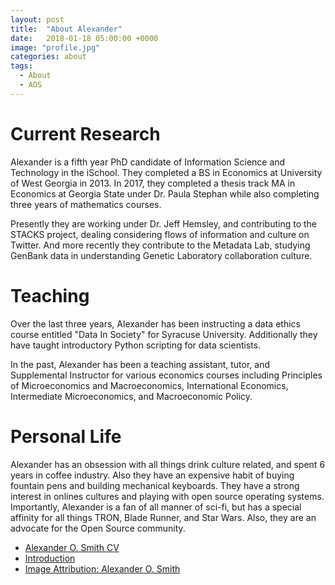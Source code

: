 ```yaml
---
layout: post
title:  "About Alexander"
date:   2018-01-18 05:00:00 +0000
image: "profile.jpg"
categories: about
tags:
  - About
  - AOS
---
```


# Current Research

Alexander is a fifth year PhD candidate of Information Science and Technology in the iSchool. They completed a BS in Economics at University of West Georgia in 2013. In 2017, they completed a thesis track MA in Economics at Georgia State under Dr. Paula Stephan while also completing three years of mathematics courses.

Presently they are working under Dr. Jeff Hemsley, and contributing to the STACKS project, dealing considering flows of information and culture on Twitter. And more recently they contribute to the Metadata Lab, studying GenBank data in understanding Genetic Laboratory collaboration culture.

# Teaching
Over the last three years, Alexander has been instructing a data ethics course entitled "Data In Society" for Syracuse University. Additionally they have taught introductory Python scripting for data scientists.

In the past, Alexander has been a teaching assistant, tutor, and Supplemental Instructor for various economics courses including Principles of Microeconomics and Macroeconomics, International Economics, Intermediate Microeconomics, and Macroeconomic Policy.

# Personal Life

Alexander has an obsession with all things drink culture related, and spent 6 years in coffee industry. Also they have an expensive habit of buying fountain pens and building mechanical keyboards. They have a strong interest in onlines cultures and playing with open source operating systems. Importantly, Alexander is a fan of all manner of sci-fi, but has a special affinity for all things TRON, Blade Runner, and Star Wars. Also, they are an advocate for the Open Source community.

  * [Alexander O. Smith CV](/cv/)
  * [Introduction](/Introduction/)
  * [Image Attribution: Alexander O. Smith](/)
